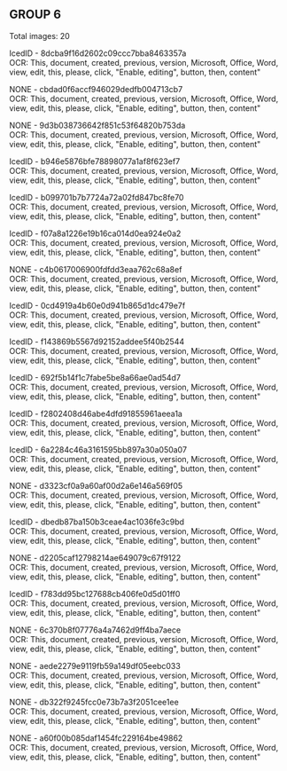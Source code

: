 ## GROUP 6
Total images: 20  

IcedID - 8dcba9f16d2602c09ccc7bba8463357a  
OCR: This, document, created, previous, version, Microsoft, Office, Word, view, edit, this, please, click, "Enable, editing", button, then, content"  

NONE - cbdad0f6accf946029dedfb004713cb7  
OCR: This, document, created, previous, version, Microsoft, Office, Word, view, edit, this, please, click, "Enable, editing", button, then, content"  

NONE - 9d3b038736642f851c53f64820b753da  
OCR: This, document, created, previous, version, Microsoft, Office, Word, view, edit, this, please, click, "Enable, editing", button, then, content"  

IcedID - b946e5876bfe78898077a1af8f623ef7  
OCR: This, document, created, previous, version, Microsoft, Office, Word, view, edit, this, please, click, "Enable, editing", button, then, content"  

IcedID - b099701b7b7724a72a02fd847bc8fe70  
OCR: This, document, created, previous, version, Microsoft, Office, Word, view, edit, this, please, click, "Enable, editing", button, then, content"  

IcedID - f07a8a1226e19b16ca014d0ea924e0a2  
OCR: This, document, created, previous, version, Microsoft, Office, Word, view, edit, this, please, click, "Enable, editing", button, then, content"  

NONE - c4b0617006900fdfdd3eaa762c68a8ef  
OCR: This, document, created, previous, version, Microsoft, Office, Word, view, edit, this, please, click, "Enable, editing", button, then, content"  

IcedID - 0cd4919a4b60e0d941b865d1dc479e7f  
OCR: This, document, created, previous, version, Microsoft, Office, Word, view, edit, this, please, click, "Enable, editing", button, then, content"  

IcedID - f143869b5567d92152addee5f40b2544  
OCR: This, document, created, previous, version, Microsoft, Office, Word, view, edit, this, please, click, "Enable, editing", button, then, content"  

IcedID - 692f5b14f1c7fabe5be8a66ae0ad54d7  
OCR: This, document, created, previous, version, Microsoft, Office, Word, view, edit, this, please, click, "Enable, editing", button, then, content"  

IcedID - f2802408d46abe4dfd91855961aeea1a  
OCR: This, document, created, previous, version, Microsoft, Office, Word, view, edit, this, please, click, "Enable, editing", button, then, content"  

IcedID - 6a2284c46a3161595bb897a30a050a07  
OCR: This, document, created, previous, version, Microsoft, Office, Word, view, edit, this, please, click, "Enable, editing", button, then, content"  

NONE - d3323cf0a9a60af00d2a6e146a569f05  
OCR: This, document, created, previous, version, Microsoft, Office, Word, view, edit, this, please, click, "Enable, editing", button, then, content"  

IcedID - dbedb87ba150b3ceae4ac1036fe3c9bd  
OCR: This, document, created, previous, version, Microsoft, Office, Word, view, edit, this, please, click, "Enable, editing", button, then, content"  

NONE - d2205caf12798214ae649079c67f9122  
OCR: This, document, created, previous, version, Microsoft, Office, Word, view, edit, this, please, click, "Enable, editing", button, then, content"  

IcedID - f783dd95bc127688cb406fe0d5d01ff0  
OCR: This, document, created, previous, version, Microsoft, Office, Word, view, edit, this, please, click, "Enable, editing", button, then, content"  

NONE - 6c370b8f07776a4a7462d9ff4ba7aece  
OCR: This, document, created, previous, version, Microsoft, Office, Word, view, edit, this, please, click, "Enable, editing", button, then, content"  

NONE - aede2279e9119fb59a149df05eebc033  
OCR: This, document, created, previous, version, Microsoft, Office, Word, view, edit, this, please, click, "Enable, editing", button, then, content"  

NONE - db322f9245fcc0e73b7a3f2051cee1ee  
OCR: This, document, created, previous, version, Microsoft, Office, Word, view, edit, this, please, click, "Enable, editing", button, then, content"  

NONE - a60f00b085daf1454fc229164be49862  
OCR: This, document, created, previous, version, Microsoft, Office, Word, view, edit, this, please, click, "Enable, editing", button, then, content"  

